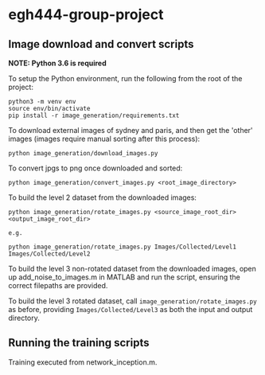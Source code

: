 # egh444-group-project

## Image download and convert scripts

**NOTE: Python 3.6 is required**

To setup the Python environment, run the following from the root of the project:

```
python3 -m venv env
source env/bin/activate
pip install -r image_generation/requirements.txt
```

To download external images of sydney and paris, and then get the 'other' images (images require manual sorting after this process):
```
python image_generation/download_images.py
```

To convert jpgs to png once downloaded and sorted:
```
python image_generation/convert_images.py <root_image_directory>
```

To build the level 2 dataset from the downloaded images:
```
python image_generation/rotate_images.py <source_image_root_dir> <output_image_root_dir>

e.g.

python image_generation/rotate_images.py Images/Collected/Level1 Images/Collected/Level2
```

To build the level 3 non-rotated dataset from the downloaded images, open up add_noise_to_images.m in MATLAB and run the script, ensuring the correct filepaths are provided.

To build the level 3 rotated dataset, call `image_generation/rotate_images.py` as before, providing `Images/Collected/Level3` as both the input and output directory.

## Running the training scripts

Training executed from network_inception.m.